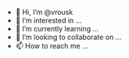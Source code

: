 - 👋 Hi, I’m @vrousk
- 👀 I’m interested in ...
- 🌱 I’m currently learning ...
- 💞️ I’m looking to collaborate on ...
- 📫 How to reach me ...

<!---
vrousk/vrousk is a ✨ special ✨ repository because its `README.md` (this file) appears on your GitHub profile.
You can click the Preview link to take a look at your changes.
--->
